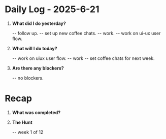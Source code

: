 # Daily Log - 2025-6-21

1. **What did I do yesterday?**

   -- follow up.
   -- set up new coffee chats.
   -- work.
   -- work on ui-ux user flow.

2. **What will I do today?**
   
   -- work on uiux user flow.
   -- work
   -- set coffee chats for next week.

3. **Are there any blockers?**

   -- no blockers.

# Recap

1. **What was completed?**

2. **The Hunt**
   
   -- week 1 of 12

<!--
   git add .; git commit -m "daily stand-up"; git push;
   git add .; git commit -m "daily close"; git push;
-->